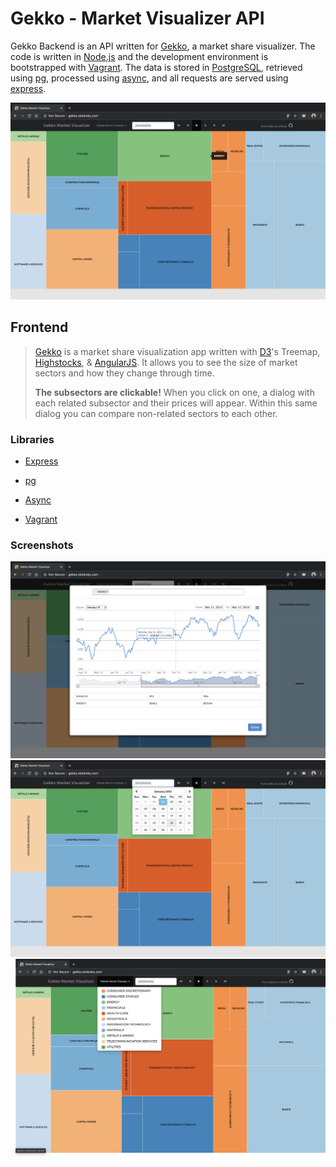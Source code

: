 # Gekko - Market Visualizer API
Gekko Backend is an API written for [Gekko][1], a market share visualizer. The code is written in [Node.js][2] and the development environment is bootstrapped with [Vagrant][3]. The data is stored in [PostgreSQL][4], retrieved using [pg][5], processed using [async][6], and all requests are served using [express][7].

![Gekko](/screenshots/gekko.png?raw=true)

## Frontend

> [Gekko][1] is a market share visualization app written with [D3][9]'s
> Treemap, [Highstocks][10], & [AngularJS][11]. It allows you to see the
> size of market sectors and how they change through time.
>
> **The subsectors are clickable!** When you click on one, a dialog with each related subsector and their prices will appear. Within this same dialog you can compare non-related sectors to each other.


### Libraries
- [Express][7]
- [pg][5]
- [Async][6]
- [Vagrant][3]


  [1]: http://emils.github.io/gekko/
  [2]: http://nodejs.org/
  [3]: http://vagrantup.com
  [4]: http://www.postgresql.org/
  [5]: https://github.com/brianc/node-postgres
  [6]: https://github.com/caolan/async
  [7]: https://github.com/visionmedia/express
  [9]: https://github.com/mbostock/d3
  [10]: https://github.com/highslide-software/highcharts.com
  [11]: https://github.com/angular/angular.js

### Screenshots

![Chart](/screenshots/chart.png?raw=true)
![Calendar](/screenshots/calendar.png?raw=true)
![Glossary](/screenshots/glossary.png?raw=true)
